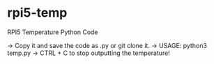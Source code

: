 # rpi5-temp
RPI5 Temperature Python Code

-> Copy it and save the code as .py or git clone it.
-> USAGE: python3 temp.py 
-> CTRL + C to stop outputting the temperature!
